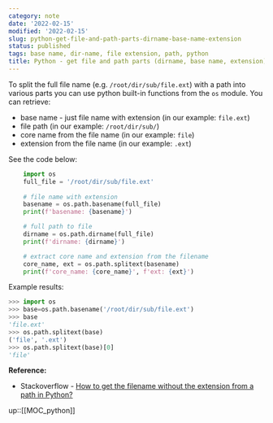 ```yaml
---
category: note
date: '2022-02-15'
modified: '2022-02-15'
slug: python-get-file-and-path-parts-dirname-base-name-extension
status: published
tags: base name, dir-name, file extension, path, python
title: Python - get file and path parts (dirname, base name, extension)
---
```

To split the full file name (e.g. `/root/dir/sub/file.ext`) with a path into various parts you can use python built-in functions from the `os` module.
You can retrieve:
- base name - just file name with extension (in our example: `file.ext`)
- file path (in our example: `/root/dir/sub/`)
- core name from the file name (in our example: `file`)
- extension from the file name (in our example: `.ext`)

See the code below:
```python
    import os
    full_file = '/root/dir/sub/file.ext'
    
    # file name with extension 
    basename = os.path.basename(full_file)
    print(f'basename: {basename}')

    # full path to file
    dirname = os.path.dirname(full_file)
    print(f'dirname: {dirname}')

    # extract core name and extension from the filename
    core_name, ext = os.path.splitext(basename)
    print(f'core_name: {core_name}', f'ext: {ext}')
```

Example results:
```python
>>> import os
>>> base=os.path.basename('/root/dir/sub/file.ext')
>>> base
'file.ext'
>>> os.path.splitext(base)
('file', '.ext')
>>> os.path.splitext(base)[0]
'file'
```

**Reference:**
- Stackoverflow - [How to get the filename without the extension from a path in Python?](https://stackoverflow.com/questions/678236)

up::[[MOC_python]]